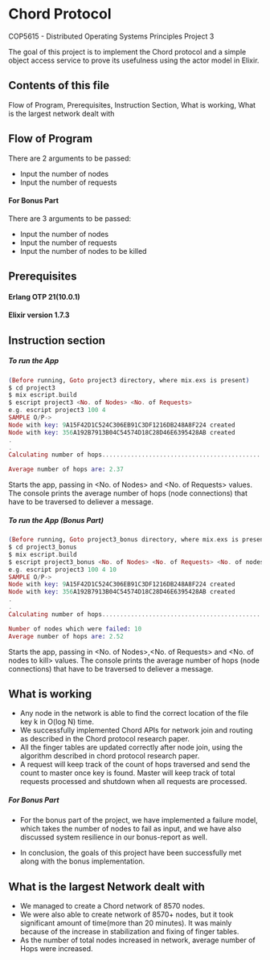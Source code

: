 # Chord Protocol
COP5615 - Distributed Operating Systems Principles Project 3

The goal of this project is to implement the Chord protocol and a simple object access service to prove its usefulness using the actor model in Elixir.

## Contents of this file

Flow of Program, Prerequisites, Instruction Section, What is working, What is the largest network dealt with

## Flow of Program

There are 2 arguments to be passed:
* Input the number of nodes
* Input the number of requests

#### For Bonus Part

There are 3 arguments to be passed:
* Input the number of nodes
* Input the number of requests
* Input the number of nodes to be killed


## Prerequisites

#### Erlang OTP 21(10.0.1)
#### Elixir version 1.7.3

## Instruction section

##### To run the App

```elixir
(Before running, Goto project3 directory, where mix.exs is present)
$ cd project3
$ mix escript.build
$ escript project3 <No. of Nodes> <No. of Requests>
e.g. escript project3 100 4
SAMPLE O/P->
Node with key: 9A15F42D1C524C306EB91C3DF1216DB248A8F224 created
Node with key: 356A192B7913B04C54574D18C28D46E6395428AB created
.
.
Calculating number of hops............................................................................................................................................................................................................................................................

Average number of hops are: 2.37
```
Starts the app, passing in <No. of Nodes> and <No. of Requests> values. The console prints the average number of hops (node connections) that have to be traversed to deliever a message.

##### To run the App (Bonus Part)
```elixir
(Before running, Goto project3_bonus directory, where mix.exs is present)
$ cd project3_bonus
$ mix escript.build
$ escript project3_bonus <No. of Nodes> <No. of Requests> <No. of nodes to kill>
e.g. escript project3 100 4 10
SAMPLE O/P->
Node with key: 9A15F42D1C524C306EB91C3DF1216DB248A8F224 created
Node with key: 356A192B7913B04C54574D18C28D46E6395428AB created
.
.
Calculating number of hops............................................................................................................................................................................................................................................................

Number of nodes which were failed: 10
Average number of hops are: 2.52
```
Starts the app, passing in <No. of Nodes>,<No. of Requests> and <No. of nodes to kill> values. The console prints the average number of hops (node connections) that have to be traversed to deliever a message.


## What is working

* Any node in the network is able to find the correct location of the file key k in O(log N) time.
* We successfully implemented Chord APIs for network join and routing as described in the Chord protocol research paper.
* All the finger tables are updated correctly after node join, using the algorithm described in chord protocol research paper.
* A request will keep track of the count of hops traversed and send the count to master once key is found. Master will keep track of total requests processed and shutdown when all requests are processed.

##### For Bonus Part

* For the bonus part of the project, we have implemented a failure model, which takes the number of nodes to fail as input, and we have also discussed system resilience in our bonus-report as well.

* In conclusion, the goals of this project have been successfully met along with the bonus implementation.

## What is the largest Network dealt with

* We managed to create a Chord network of 8570 nodes.
* We were also able to create network of 8570+ nodes, but it took significant amount of time(more than 20 minutes). It was mainly because of the increase in stabilization and fixing of finger tables.
* As the number of total nodes increased in network, average number of Hops were increased.
